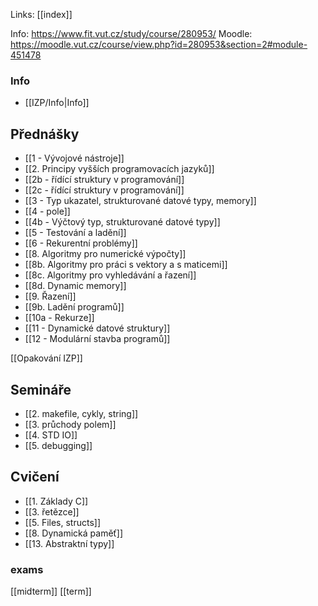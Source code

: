 Links: [[index]]

Info: https://www.fit.vut.cz/study/course/280953/
Moodle: https://moodle.vut.cz/course/view.php?id=280953&section=2#module-451478
### Info
- [[IZP/Info|Info]]

## Přednášky
- [[1 - Vývojové nástroje]]
- [[2. Principy vyšších programovacích jazyků]]
- [[2b - řídící struktury v programování]]
- [[2c - řídící struktury v programování]]
- [[3 - Typ ukazatel, strukturované datové typy, memory]]
- [[4 - pole]]
- [[4b - Výčtový typ, strukturované datové typy]]
- [[5 - Testování a ladění]]
- [[6 - Rekurentní problémy]]
- [[8. Algoritmy pro numerické výpočty]]
- [[8b. Algoritmy pro práci s vektory a s maticemi]]
- [[8c. Algoritmy pro vyhledávání a řazení]]
- [[8d. Dynamic memory]]
- [[9. Řazení]]
- [[9b. Ladění programů]]
- [[10a - Rekurze]]
- [[11 - Dynamické datové struktury]]
-  [[12 - Modulární stavba programů]]

[[Opakování IZP]]
## Semináře
- [[2. makefile, cykly, string]]
- [[3. průchody polem]]
- [[4. STD IO]]
- [[5. debugging]]

## Cvičení
- [[1. Základy C]]
- [[3. řetězce]]
- [[5. Files, structs]]
- [[8. Dynamická paměť]]
-  [[13. Abstraktní typy]]
### exams
[[midterm]]
[[term]]